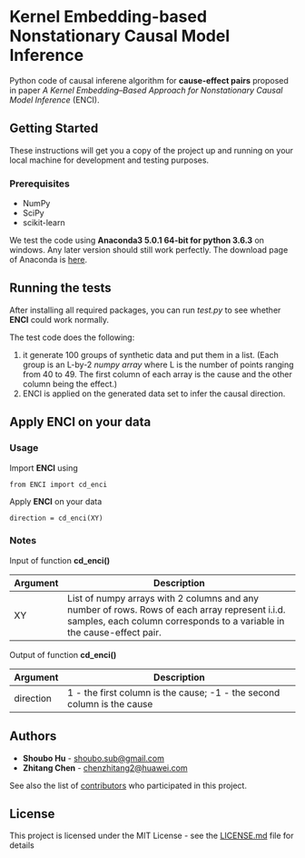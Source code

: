 # Kernel Embedding-based Nonstationary Causal Model Inference

Python code of causal inferene algorithm for **cause-effect pairs** proposed in paper *A Kernel Embedding–Based Approach for Nonstationary Causal Model Inference* (ENCI).

## Getting Started

These instructions will get you a copy of the project up and running on your local machine for development and testing purposes.

### Prerequisites
- NumPy
- SciPy
- scikit-learn

We test the code using **Anaconda3 5.0.1 64-bit for python 3.6.3** on windows. Any later version should still work perfectly. The download page of Anaconda is [here](https://www.anaconda.com/download/).

## Running the tests

After installing all required packages, you can run *test.py* to see whether **ENCI** could work normally.

The test code does the following:
1. it generate 100 groups of synthetic data and put them in a list. 
(Each group is an L-by-2 *numpy array* where L is the number of points ranging from 40 to 49. The first column of each array is the cause and the other column being the effect.)
2. ENCI is applied on the generated data set to infer the causal direction.


## Apply **ENCI** on your data

### Usage

Import **ENCI** using

```
from ENCI import cd_enci
```

Apply **ENCI** on your data

```
direction = cd_enci(XY)
```

### Notes

Input of function **cd_enci()**

| Argument  | Description  |
|---|---|
|XY | List of numpy arrays with 2 columns and any number of rows. Rows of each array represent i.i.d. samples, each column corresponds to a variable in the cause-effect pair.|

Output of function **cd_enci()**

| Argument  | Description  |
|---|---|
|direction | 1 - the first column is the cause; -1 - the second column is the cause|

## Authors

* **Shoubo Hu** - shoubo.sub@gmail.com
* **Zhitang Chen** - chenzhitang2@huawei.com

See also the list of [contributors](https://github.com/amber0309/ENCI_cause-effect-pair/contributors) who participated in this project.

## License

This project is licensed under the MIT License - see the [LICENSE.md](LICENSE.md) file for details
